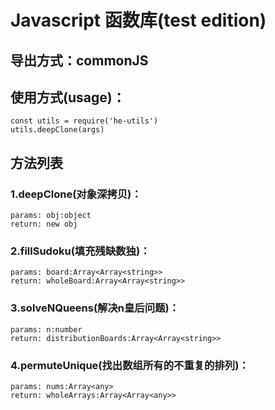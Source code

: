 <!--
 * @Author: hsl
 * @Descripttion: js工具函数库
 * @Date: 2021-11-19 15:28:04
 * @LastEditTime: 2022-04-02 11:19:35
-->
# Javascript 函数库(test edition)
## 导出方式：commonJS
## 使用方式(usage)：
    const utils = require('he-utils')
    utils.deepClone(args)
## 方法列表
### 1.deepClone(对象深拷贝)：
    params: obj:object
    return: new obj
### 2.fillSudoku(填充残缺数独)：
    params: board:Array<Array<string>>
    return: wholeBoard:Array<Array<string>>
### 3.solveNQueens(解决n皇后问题)：
    params: n:number
    return: distributionBoards:Array<Array<string>>
### 4.permuteUnique(找出数组所有的不重复的排列)：
    params: nums:Array<any>  
    return: wholeArrays:Array<Array<any>>